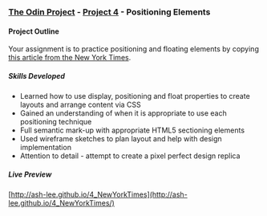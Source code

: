 ### [The Odin Project](http://www.theodinproject.com/) - [Project 4](http://www.theodinproject.com/html5-and-css3/positioning-and-floating-elements) - Positioning Elements

#### Project Outline
Your assignment is to practice positioning and floating elements by copying [this article from the New York Times](http://www.nytimes.com/2014/03/18/science/space/detection-of-waves-in-space-buttresses-landmark-theory-of-big-bang.html?_r=1).

##### Skills Developed
<ul>
	<li>Learned how to use display, positioning and float properties to create layouts and arrange content via CSS</li>
    <li>Gained an understanding of when it is appropriate to use each positioning technique</li>
    <li>Full semantic mark-up with appropriate HTML5 sectioning elements</li>
	<li>Used wireframe sketches to plan layout and help with design implementation</li>
	<li>Attention to detail - attempt to create a pixel perfect design replica</li>
</ul>

##### Live Preview
[http://ash-lee.github.io/4_NewYorkTimes](http://ash-lee.github.io/4_NewYorkTimes/)